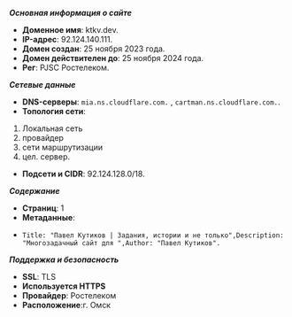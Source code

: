 ***Основная информация о сайте***

- **Доменное имя**: ktkv.dev.
- **IP-адрес**: 92.124.140.111.
- **Домен создан**: 25 ноября 2023 года.
- **Домен действителен до**: 25 ноября 2024 года.
- **Рег**: PJSC Ростелеком.

***Сетевые данные***

- **DNS-серверы**: `mia.ns.cloudflare.com.` , `cartman.ns.cloudflare.com.`.
- **Топология сети**:
1. Локальная сеть
2. провайдер
3. сети маршрутизации
4. цел. сервер.
- **Подсети и CIDR**: 92.124.128.0/18.

***Содержание***

-   **Страниц**: 1
-   **Метаданные**:
+   `Title: "Павел Кутиков | Задания, истории и не только",Description: "Многозадачный сайт для ",Author: "Павел Кутиков".`

***Поддержка и безопасность***

-   **SSL**: TLS
-   **Используется HTTPS**
-   **Провайдер**: Ростелеком
-   **Расположение**:г. Омск
